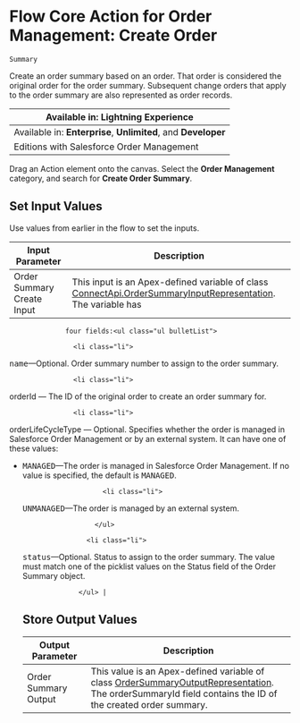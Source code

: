 # Flow Core Action for Order Management: Create Order
    Summary

Create an order summary based on an order. That order is considered
      the original order for the order summary. Subsequent change orders that apply to the order
      summary are also represented as order records.

| Available in: Lightning Experience |
| --- |
| Available in: **Enterprise**, **Unlimited**, and **Developer**
                Editions with Salesforce Order Management |

Drag an Action element onto the canvas. Select the **Order Management**         category, and search for **Create Order Summary**. 

## Set Input Values

Use values from earlier in the flow to set the inputs.

| Input Parameter | Description |
| --- | --- |
| Order Summary Create Input | This input is an Apex-defined variable of class [ConnectApi.OrderSummaryInputRepresentation](https://developer.salesforce.com/docs/atlas.en-us.230.0.apexcode.meta/apexcode/apex_connectapi_input_order_summary.htm).<br>The variable has
                  four fields:<ul class="ul bulletList">
                    
                    <li class="li">
<samp class="codeph apex_code">name</samp>—Optional. Order summary
                      number to assign to the order summary.</li>

                    <li class="li">
<span class="keyword parmname">orderId</span> — The ID of the original order to create
                      an order summary for.</li>

                    <li class="li">
<span class="keyword parmname">orderLifeCycleType</span> —
                      Optional.
                      Specifies whether the order is managed in Salesforce Order
                      Management or by an external system. It can have one of these values:<a name="orderlifecycletypevalues"><!-- --></a><ul class="ul bulletList" id="orderlifecycletypevalues">
                        <li class="li">
<kbd class="ph userinput">MANAGED</kbd>—The order is managed in Salesforce
                          Order Management. If no value is specified, the default is
                            <kbd class="ph userinput">MANAGED</kbd>.</li>

                        <li class="li">
<kbd class="ph userinput">UNMANAGED</kbd>—The order is managed by an
                          external system.</li>

                      </ul>
</li>

                    <li class="li">
<samp class="codeph apex_code">status</samp>—Optional. Status to
                      assign to the order summary. The value must match one of the picklist values
                      on the Status field of the Order Summary object.</li>

                  </ul> |

## Store Output Values

| Output Parameter | Description |
| --- | --- |
| Order Summary Output | This value is an Apex-defined variable of class [OrderSummaryOutputRepresentation](https://developer.salesforce.com/docs/atlas.en-us.230.0.apexcode.meta/apexcode/apex_connectapi_output_order_summary_output.htm).<br>The                     orderSummaryId field contains the ID of the created order                   summary. |